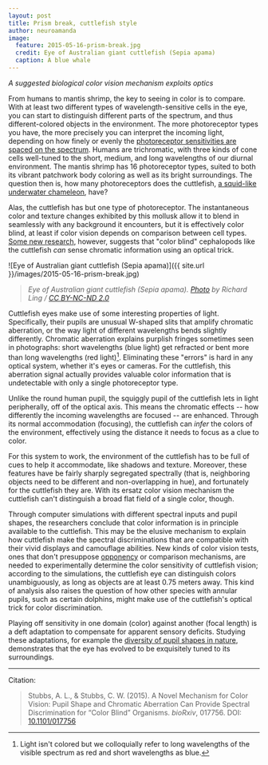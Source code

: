 ```yaml
---
layout: post
title: Prism break, cuttlefish style
author: neuroamanda
image:
  feature: 2015-05-16-prism-break.jpg
  credit: Eye of Australian giant cuttlefish (Sepia apama)
  caption: A blue whale
---
```


_A suggested biological color vision mechanism exploits optics_

From humans to mantis shrimp, the key to seeing in color is to compare. With at least two different types of wavelength-sensitive cells in the eye, you can start to distinguish different parts of the spectrum, and thus different-colored objects in the environment. The more photoreceptor types you have, the more precisely you can interpret the incoming light, depending on how finely or evenly the [photoreceptor sensitivities are spaced on the spectrum](https://arthropoda.files.wordpress.com/2010/03/human-vs-mantis.jpg). Humans are trichromatic, with three kinds of cone cells well-tuned to the short, medium, and long wavelengths of our diurnal environment. The mantis shrimp has 16 photoreceptor types, suited to both its vibrant patchwork body coloring as well as its bright surroundings. The question then is, how many photoreceptors does the cuttlefish, [a squid-like underwater chameleon](https://www.youtube.com/watch?v=SfkhEm3LfvE), have?

<!--break-->

Alas, the cuttlefish has but one type of photoreceptor. The instantaneous color and texture changes exhibited by this mollusk allow it to blend in seamlessly with any background it encounters, but it is effectively color blind, at least if color vision depends on comparison between cell types. [Some new research](http://dx.doi.org/10.1101/017756), however, suggests that "color blind" cephalopods like the cuttlefish _can_ sense chromatic information using an optical trick.

![Eye of Australian giant cuttlefish (Sepia apama)]({{ site.url }}/images/2015-05-16-prism-break.jpg)

> _Eye of Australian giant cuttlefish (Sepia apama). [Photo](https://www.flickr.com/photos/rling/5101121081/in/photostream/) by Richard Ling / [CC BY-NC-ND 2.0](https://creativecommons.org/licenses/by-nc-nd/2.0/)_

Cuttlefish eyes make use of some interesting properties of light. Specifically, their pupils are unusual W-shaped slits that amplify chromatic aberration, or the way light of different wavelengths bends slightly differently. Chromatic aberration explains purplish fringes sometimes seen in photographs: short wavelengths (blue light) get refracted or bent more than long wavelengths (red light)[^1]. Eliminating these "errors" is hard in any optical system, whether it's eyes or cameras. For the cuttlefish, this aberration signal actually provides valuable color information that is undetectable with only a single photoreceptor type.

Unlike the round human pupil, the squiggly pupil of the cuttlefish lets in light peripherally, off of the optical axis. This means the chromatic effects -- how differently the incoming wavelengths are focused -- are enhanced. Through its normal accommodation (focusing), the cuttlefish can _infer_ the colors of the environment, effectively using the distance it needs to focus as a clue to color.

For this system to work, the environment of the cuttlefish has to be full of cues to help it accommodate, like shadows and texture. Moreover, these features have be fairly sharply segregated spectrally (that is, neighboring objects need to be different and non-overlapping in hue), and fortunately for the cuttlefish they are. With its ersatz color vision mechanism the cuttlefish can't distinguish a broad flat field of a single color, though.

Through computer simulations with different spectral inputs and pupil shapes, the researchers conclude that color information is in principle available to the cuttlefish. This may be the elusive mechanism to explain how cuttlefish make the spectral discriminations that are compatible with their vivid displays and camouflage abilities. New kinds of color vision tests, ones that don't presuppose [opponency](http://en.wikipedia.org/wiki/Opponent_process) or comparison mechanisms, are needed to experimentally determine the color sensitivity of cuttlefish vision; according to the simulations, the cuttlefish eye can distinguish colors unambiguously, as long as objects are at least 0.75 meters away. This kind of analysis also raises the question of how other species with annular pupils, such as certain dolphins, might make use of the cuttlefish's optical trick for color discrimination.

Playing off sensitivity in one domain (color) against another (focal length) is a deft adaptation to compensate for apparent sensory deficits. Studying these adaptations, for example the [diversity of pupil shapes in nature](http://jov.arvojournals.org/article.aspx?articleid=2142714), demonstrates that the eye has evolved to be exquisitely tuned to its surroundings.

---
Citation:

> Stubbs, A. L., & Stubbs, C. W. (2015). A Novel Mechanism for Color Vision: Pupil Shape and Chromatic Aberration Can Provide Spectral Discrimination for “Color Blind” Organisms. _bioRxiv_, 017756. DOI: [10.1101/017756](http://dx.doi.org/10.1101/017756)

[^1]: Light isn't colored but we colloquially refer to long wavelengths of the visible spectrum as red and short wavelengths as blue.
